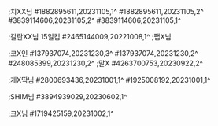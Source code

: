 ;치XX님
#1882895611,20231105,1^
#1882895611,20231105,2^
#3839114606,20231105,2^
#3839114606,20231105,1^

;칼란XX님 15일킵
#2465144009,20221008,1^
;팹X님

;코X인
#137937074,20231230,3^
#137937074,20231230,2^
#248085399,20231230,2^
;말X
#4263700753,20230922,2^

;개X딱님
#2800693436,20231001,1^
#1925008192,20231001,1^

;SHIM님
#3894939029,20230602,1^

;크X님
#1719425159,20231002,1^
